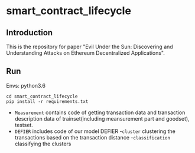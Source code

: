 # smart_contract_lifecycle

## Introduction

This is the repository for paper "Evil Under the Sun: Discovering and Understanding Attacks on Ethereum Decentralized Applications".

## Run

Envs: python3.6

```
cd smart_contract_lifecycle
pip install -r requirements.txt
```
- `Measurement` contains code of getting transaction data and transaction description data of trainset(including meansurement part and goodset), testset.
- `DEFIER` includes code of our model DEFIER
 -`cluster` clustering the transactions based on the transaction distance
 -`classification` classifying the clusters
